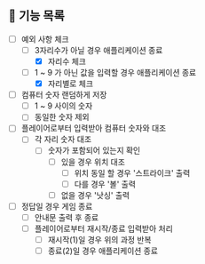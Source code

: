## 📃 기능 목록
- [ ] 예외 사항 체크
  - [ ] 3자리수가 아닐 경우 애플리케이션 종료
    - [x] 자리수 체크
  - [ ] 1 ~ 9 가 아닌 값을 입력할 경우 애플리케이션 종료
      - [x] 자리별로 체크

- [ ] 컴퓨터 숫자 랜덤하게 저장
  - [ ] 1 ~ 9 사이의 숫자
  - [ ] 동일한 숫자 제외

- [ ] 플레이어로부터 입력받아 컴퓨터 숫자와 대조
  - [ ] 각 자리 숫자 대조
    - [ ] 숫자가 포함되어 있는지 확인
      - [ ] 있을 경우 위치 대조
        - [ ] 위치 동일 할 경우 '스트라이크' 출력
        - [ ] 다를 경우 '볼' 출력
      - [ ] 없을 경우 '낫싱' 출력
      
- [ ] 정답일 경우 게임 종료
  - [ ] 안내문 출력 후 종료
  - [ ] 플레이어로부터 재시작/종료 입력받아 처리
    - [ ] 재시작(1)일 경우 위의 과정 반복 
    - [ ] 종료(2)일 경우 애플리케이션 종료